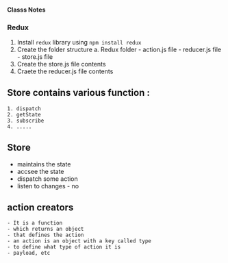 #### Classs Notes
### Redux

1. Install `redux` library using `npm install redux`
2. Create the folder structure
    a. Redux folder
        - action.js file
        - reducer.js file
        - store.js file
3. Create the store.js file contents
4. Craete the reducer.js file contents

## Store contains various function :
    1. dispatch
    2. getState 
    3. subscribe
    4. .....
## Store
  - maintains the state
  - accsee the state
  - dispatch some action
  - listen to changes - no


  ## action creators
    - It is a function
    - which returns an object
    - that defines the action
    - an action is an object with a key called type
    - to define what type of action it is
    - payload, etc 